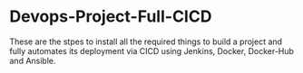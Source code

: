 # Devops-Project-Full-CICD
These are the stpes to install all the required things to build a project and fully automates its deployment via CICD using Jenkins, Docker, Docker-Hub and Ansible.
